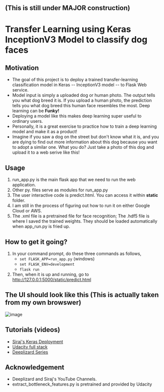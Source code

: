 ## __(This is still under MAJOR construction)__
# Transfer Learning using Keras InceptionV3 Model to classify dog faces

## Motivation

* The goal of this project is to deploy a trained transfer-learning classification model in Keras -- InceptionV3 model -- to Flask Web service. 
* Model input is simply a uploaded dog or human photo. The output tells you what dog breed it is. If you upload a human photo, the prediction tells you what dog breed this human face resembles the most. Deep learning can be __Funky!__
* Deploying a model like this makes deep learning super useful to ordinary users. 
* Personally, it is a great exercise to practice how to train a deep learning model and make it as a product!
* Imagine if you saw a dog on the street but don't know what it is, and you are dying to find out more information about this dog because you want to adopt a similar one. What you do? Just take a photo of this dog and upload it to a web serive like this!



## Usage
1. run_app.py is the main flask app that we need to run the web application.
2. Other py. files serve as modules for run_app.py
3. The user interactive code is predict.html. You can access it within __static__ folder.
4. I am still in the process of figuring out how to run it on either Google Cloud or AWS.
5. The .xml file is a pretrained file for face recognition; The .hdf5 file is where I saved the trained weights. They should be loaded automatically when app_run.py is fried up.

## How to get it going?
1. In your command prompt, do these three commands as follows,
   * `set FLASK_APP=run_app.py` (windows)
   * `set FLASK_ENV=development`
   * `flask run`
2. Then, when it is up and running, go to http://127.0.0.1:5000/static/predict.html


## The UI should look like this (This is actually taken from my own browswer)

![image](https://user-images.githubusercontent.com/43501958/51019273-32b6d580-152f-11e9-8df5-f1df3b5958e4.png)

## Tutorials (videos)
* [Siraj's Keras Deployment](https://www.youtube.com/watch?v=f6Bf3gl4hWY&t=881s)
* [Udacity full stack](https://classroom.udacity.com/courses/ud088/lessons/3593308717/concepts/36245586050923)
* [Deeplizard Series](https://www.youtube.com/watch?v=eCz_DTtUBfo&feature=youtu.be)


## Acknowledgement

* Deeplizard and Siraj's YouTube Channels.
* extract_bottleneck_features.py is pretrained and provided by Udacity
